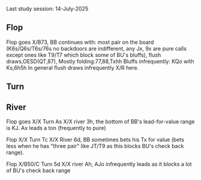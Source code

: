 Last study session: 14-July-2025

## Flop

Flop goes X/B73, BB continues with:
most pair on the board (K6s/Q6s/T6s/76s no backdoors are indifferent, any Jx, 9x are pure calls except ones like T9/T7 which block some of BU's bluffs), flush draws,OESD(QT,87),
Mostly folding:77,88,Txhh
Bluffs infrequently: KQo with Ks,6h5h
In general flush draws infrequently X/R here.

## Turn

## River

Flop goes X/X Turn As X/X river 3h, the bottom of BB's lead-for-value range is KJ. Ax leads a ton (frequently to pure)

Flop X/X Turn Tc X/X River 6d, BB sometimes bets his Tx for value (bets less when he has "three pair" like JT/T9 as this blocks BU's check back range).

Flop X/B50/C Turn 5d X/X river Ah,
AJo infrequently leads as it blocks a lot of BU's check back range
